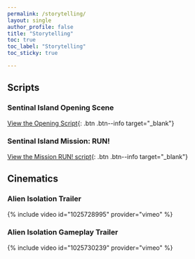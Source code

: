 ```yaml
---
permalink: /storytelling/
layout: single
author_profile: false
title: "Storytelling"
toc: true
toc_label: "Storytelling"
toc_sticky: true

---
```


## Scripts
### Sentinal Island Opening Scene
[View the Opening Script](/Documents/ENL2013_FinalScript_Gauvin_William.pdf){: .btn .btn--info target="_blank"}
### Sentinal Island Mission: RUN!
[View the Mission RUN! script](/Documents/ENL2013_Scene2_Gauvin_William.pdf){: .btn .btn--info target="_blank"}


## Cinematics
### Alien Isolation Trailer
{% include video id="1025728995" provider="vimeo" %}
### Alien Isolation Gameplay Trailer
{% include video id="1025730239" provider="vimeo" %}
